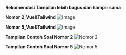 **Rekomendasi Tampilan lebih bagus dan hampir sama**

**Nomor 2_Vue&Tailwind**
![image](https://github.com/user-attachments/assets/083dbf75-e13b-4f6f-9274-fdd6808320e2)

**Nomor 5_Vue&Tailwind**
![image](https://github.com/user-attachments/assets/58d6e23b-b883-4741-b339-43cc41d6b107)


**Tampilan Contoh Soal Nomor 2**
![Nomor 2](https://github.com/user-attachments/assets/a126eeb6-927d-4bf8-b644-504d338b96ac)

**Tampilan Contoh Soal Nomor 5**
![Nomor 5](https://github.com/user-attachments/assets/948cf0fb-ed9e-457a-ac9d-e55a31121f40)

